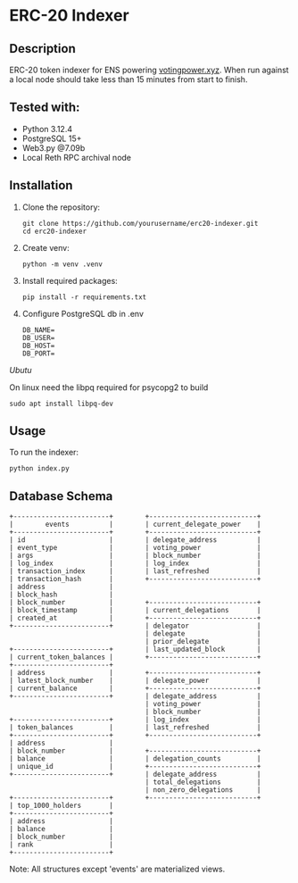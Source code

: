 # ERC-20 Indexer

## Description

ERC-20 token indexer for ENS powering [votingpower.xyz](https://www.votingpower.xyz/). When run against a local node should take less than 15 minutes from start to finish.

## Tested with:

- Python 3.12.4
- PostgreSQL 15+
- Web3.py @7.09b
- Local Reth RPC archival node

## Installation

1. Clone the repository:
   ```
   git clone https://github.com/yourusername/erc20-indexer.git
   cd erc20-indexer
   ```
2. Create venv:
   ```
   python -m venv .venv
   ```
3. Install required packages:

   ```
   pip install -r requirements.txt
   ```

4. Configure PostgreSQL db in .env
   ```
   DB_NAME=
   DB_USER=
   DB_HOST=
   DB_PORT=
   ```

_Ubutu_

On linux need the libpq required for psycopg2 to build

`sudo apt install libpq-dev`

## Usage

To run the indexer:

```
python index.py
```

## Database Schema

```
+------------------------+        +---------------------------+
|        events          |        | current_delegate_power    |
+------------------------+        +---------------------------+
| id                     |        | delegate_address          |
| event_type             |        | voting_power              |
| args                   |        | block_number              |
| log_index              |        | log_index                 |
| transaction_index      |        | last_refreshed            |
| transaction_hash       |        +---------------------------+
| address                |
| block_hash             |
| block_number           |        +---------------------------+
| block_timestamp        |        | current_delegations       |
| created_at             |        +---------------------------+
+------------------------+        | delegator                 |
                                  | delegate                  |
                                  | prior_delegate            |
+------------------------+        | last_updated_block        |
| current_token_balances |        +---------------------------+
+------------------------+
| address                |        +---------------------------+
| latest_block_number    |        | delegate_power            |
| current_balance        |        +---------------------------+
+------------------------+        | delegate_address          |
                                  | voting_power              |
                                  | block_number              |
+------------------------+        | log_index                 |
| token_balances         |        | last_refreshed            |
+------------------------+        +---------------------------+
| address                |
| block_number           |        +---------------------------+
| balance                |        | delegation_counts         |
| unique_id              |        +---------------------------+
+------------------------+        | delegate_address          |
                                  | total_delegations         |
                                  | non_zero_delegations      |
+------------------------+        +---------------------------+
| top_1000_holders       |
+------------------------+
| address                |
| balance                |
| block_number           |
| rank                   |
+------------------------+
```

Note: All structures except 'events' are materialized views.
